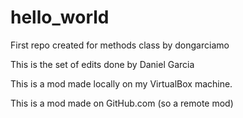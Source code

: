 # hello_world
First repo created for methods class by dongarciamo

This is the set of edits done by Daniel Garcia

This is a mod made locally on my VirtualBox machine.

This is a mod made on GitHub.com (so a remote mod)
